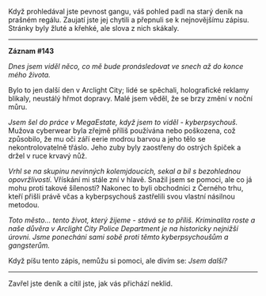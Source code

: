 Když prohledával jste pevnost gangu, váš pohled padl na starý deník na prašném regálu. Zaujatí jste jej chytili a přepnuli se k nejnovějšímu zápisu. Stránky byly žluté a křehké, ale slova z nich skákaly.

---

**Záznam #143**

_Dnes jsem viděl něco, co mě bude pronásledovat ve snech až do konce mého života._

Bylo to jen další den v Arclight City; lidé se spěchali, holografické reklamy blikaly, neustálý hřmot dopravy. Malé jsem věděl, že se brzy změní v noční můru.

_Jsem šel do práce v MegaEstate, když jsem to viděl - kyberpsychouš._ Mužova cyberwear byla zřejmě příliš používána nebo poškozena, což způsobilo, že mu oči září eerie modrou barvou a jeho tělo se nekontrolovatelně třáslo. Jeho zuby byly zaostřeny do ostrých špiček a držel v ruce krvavý nůž.

_Vrhl se na skupinu nevinných kolemjdoucích, sekal a bíl s bezohlednou opovržlivostí._ Vřískání mi stále zní v hlavě. Snažil jsem se pomoci, ale co já mohu proti takové šílenosti? Nakonec to byli obchodníci z Černého trhu, kteří přišli právě včas a kyberpsychouš zastřelili svou vlastní násilnou metodou.

_Toto město... tento život, který žijeme - stává se to příliš. Kriminalita roste a naše důvěra v Arclight City Police Department je na historicky nejnižší úrovni. Jsme ponecháni sami sobě proti těmto kyberpsychoušům a gangsterům._

Když píšu tento zápis, nemůžu si pomoci, ale divím se: _Jsem další?_

---

Zavřel jste deník a cítil jste, jak vás přichází neklid.
